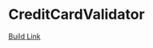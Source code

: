 # CreditCardValidator
[Build Link](https://github.com/ManishPanwar556/CreditCardValidator/blob/master/app/build)
